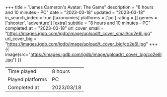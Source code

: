 +++
title = "James Cameron's Avatar: The Game"
description = "8 hours and 10 minutes - PC"
date = "2023-03-18"
updated = "2023-03-18"
in_search_index = true
[taxonomies]
platforms = ['pc']
rating = []
genres = ['shooter', 'adventure']
[extra]
subtitle = "8 hours and 10 minutes - PC"
completed_at = "2023-03-18"
url_cover_small = "https://images.igdb.com/igdb/image/upload/t_cover_small/co2e6l.jpg"
url_cover_big = "https://images.igdb.com/igdb/image/upload/t_cover_big/co2e6l.jpg"
+++
{{ image(src="https://images.igdb.com/igdb/image/upload/t_cover_big/co2e6l.jpg") }}

|              |            |
| ------------ | ---------- |
| Time played  | 8 hours |
| Played platforms    | PC |
| Completed at | 2023/03/18 |


